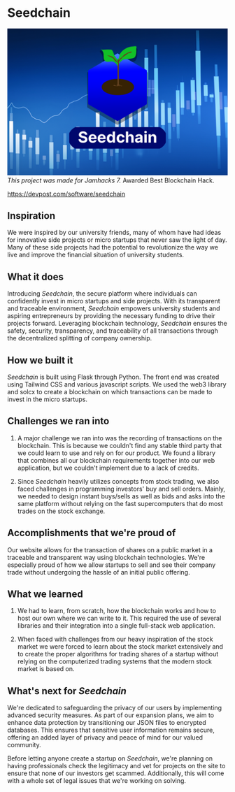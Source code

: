 # Seedchain
![Seedchain Banner](static/banner.png) 
_This project was made for Jamhacks 7._ Awarded Best Blockchain Hack.

https://devpost.com/software/seedchain
## Inspiration
We were inspired by our university friends, many of whom have had ideas for innovative side projects or micro startups that never saw the light of day. Many of these side projects had the potential to revolutionize the way we live and improve the financial situation of university students.

## What it does
Introducing _Seedchain_, the secure platform where individuals can confidently invest in micro startups and side projects. With its transparent and traceable environment, _Seedchain_ empowers university students and aspiring entrepreneurs by providing the necessary funding to drive their projects forward. Leveraging blockchain technology, _Seedchain_ ensures the safety, security, transparency, and traceability of all transactions through the decentralized splitting of company ownership. 

## How we built it
_Seedchain_ is built using Flask through Python. The front end was created using Tailwind CSS and various javascript scripts. We used the web3 library and solcx to create a blockchain on which transactions can be made to invest in the micro startups.

## Challenges we ran into
1. A major challenge we ran into was the recording of transactions on the blockchain. This is because we couldn't find any stable third party that we could learn to use and rely on for our product. We found a library that combines all our blockchain requirements together into our web application, but we couldn't implement due to a lack of credits.

2. Since _Seedchain_ heavily utilizes concepts from stock trading, we also faced challenges in programming investors' buy and sell orders. Mainly, we needed to design instant buys/sells as well as bids and asks into the same platform without relying on the fast supercomputers that do most trades on the stock exchange.

## Accomplishments that we're proud of
Our website allows for the transaction of shares on a public market in a traceable and transparent way using blockchain technologies. We're especially proud of how we allow startups to sell and see their company trade without undergoing the hassle of an initial public offering.

## What we learned
1. We had to learn, from scratch, how the blockchain works and how to host our own where we can write to it. This required the use of several libraries and their integration into a single full-stack web application.

2. When faced with challenges from our heavy inspiration of the stock market we were forced to learn about the stock market extensively and to create the proper algorithms for trading shares of a startup without relying on the computerized trading systems that the modern stock market is based on.


## What's next for _Seedchain_
We're dedicated to safeguarding the privacy of our users by implementing advanced security measures. As part of our expansion plans, we aim to enhance data protection by transitioning our JSON files to encrypted databases. This ensures that sensitive user information remains secure, offering an added layer of privacy and peace of mind for our valued community.

Before letting anyone create a startup on _Seedchain_, we're planning on having professionals check the legitimacy and vet for projects on the site to ensure that none of our investors get scammed. Additionally, this will come with a whole set of legal issues that we're working on solving.
